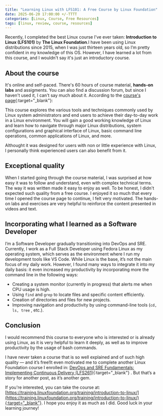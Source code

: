 ```yaml
---
title: "Learning Linux with LFS101: A Free Course by Linux Foundation"
date: 2025-06-20 17:00:00 +/-TTTT
categories: [Linux, Course, Free Resources]
tags: [linux, review, course, resources]
---
```


Recently, I completed the best Linux course I've ever taken: **Introduction to Linux (LFS101)** by **The Linux Foundation**.I have been using Linux distributions since 2015, when I was just thirteen years old, so I’m pretty confident in my knowledge of this OS. However, I have learned a lot from this course, and I wouldn't say it's just an introductory course.

## About the course
It's online and self-paced. There's 60 hours of course material, **hands-on labs** and assigments. You can also find a discussion forum, but since I haven't used it, I can't say much about it. According to the [course's page](https://training.linuxfoundation.org/training/introduction-to-linux/){:target="_blank"}:

>>
This course explores the various tools and techniques commonly used by Linux system administrators and end users to achieve their day-to-day work in a Linux environment. You will gain a good working knowledge of Linux and learn how to navigate through major Linux distributions, system configurations and graphical interface of Linux, basic command line operations, common applications of Linux, and more.
>>

Althought it was designed for users with non or little experience with Linux, I personally think experienced users can also benefit from it.

## Exceptional quality

When I started going through the course material, I was surprised at how easy it was to follow and understand, even with complex technical terms. The way it was written made it easy to enjoy as well. To be honest, I didn't expected such quality from a free course. I enjoyed it so much that every time I opened the course page to continue, I felt very motivated. The hands-on labs and exercises are very helpful to reinforce the content presented in videos and text.

## Incorporating what I learned as a Software Developer

I’m a Software Developer gradually transitioning into DevOps and SRE. Currently, I work as a Full Stack Developer using Fedora Linux as my operating system, which serves as the environment where I run my development tools like VS Code. While Linux is the base, it’s not the main focus of my daily work. However, I found many ways to integrate it into my daily basis: it even increased my productivity by incorporating more the command line in the following ways:

- Creating a system monitor (currently in progress) that alerts me when CPU usage is high.  
- Using `find` and `grep` to locate files and specific content efficiently.
- Creation of directories and files for new projects.
- Improving navigation and productivity by using command-line tools (`cd, ls, tree` , etc.).

## Conclusion

I would recommend this course to everyone who is interested or is already using Linux, as it is very helpful to learn it deeply, as well as to improve productivity by the usage of bash commands. 

 I have never taken a course that is so well explained and of such high quality — and it’s free!It even motivated me to complete another Linux Foundation course I enrolled in: [DevOps and SRE Fundamentals: Implementing Continuous Delivery (LFS261)](https://training.linuxfoundation.org/training/devops-and-sre-fundamentals-implementing-continuous-delivery-lfs261/){:target="_blank"}
. But that’s a story for another post, as it’s another gem.

If you're interested, you can take the course at: [https://training.linuxfoundation.org/training/introduction-to-linux/](https://training.linuxfoundation.org/training/introduction-to-linux/){:target="_blank"}. I hope you enjoy it as much as I did. Good luck in your learning journey!
